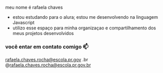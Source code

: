 

meu nome é rafaela chaves

- estou estudando para o alura;
estou me desenvolvendo na linguagem Javascript
- utilizo esse espaço para minha organizaçao e compartilhamento dos meus projetos desenvolvidos

 ### você entar em contato comigo 📫

 rafaela.chaves.rocha@escola.pr.gov .br
@rafaela.chaves.rocha@escola.pr.gov.br
